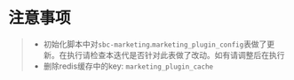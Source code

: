 


# 注意事项

> - 初始化脚本中对`sbc-marketing`.`marketing_plugin_config`表做了更新。在执行请检查本迭代是否针对此表做了改动。如有请调整后在执行
> - 删除redis缓存中的key: `marketing_plugin_cache`